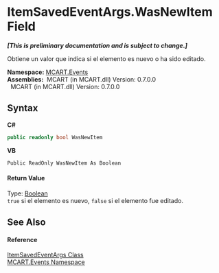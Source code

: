 # ItemSavedEventArgs.WasNewItem Field
 _**\[This is preliminary documentation and is subject to change.\]**_

Obtiene un valor que indica si el elemento es nuevo o ha sido editado.

**Namespace:**&nbsp;<a href="e063e014-3886-09dc-6bff-1da9132b73cc">MCART.Events</a><br />**Assemblies:**&nbsp;&nbsp;MCART (in MCART.dll) Version: 0.7.0.0<br />&nbsp;&nbsp;MCART (in MCART.dll) Version: 0.7.0.0<br />

## Syntax

**C#**<br />
``` C#
public readonly bool WasNewItem
```

**VB**<br />
``` VB
Public ReadOnly WasNewItem As Boolean
```


#### Return Value
Type: <a href="http://msdn2.microsoft.com/es-es/library/a28wyd50" target="_blank">Boolean</a><br />`true` si el elemento es nuevo, `false` si el elemento fue editado.

## See Also


#### Reference
<a href="35a9f2b7-6d2c-07ea-2b09-3e55734f191d">ItemSavedEventArgs Class</a><br /><a href="e063e014-3886-09dc-6bff-1da9132b73cc">MCART.Events Namespace</a><br />